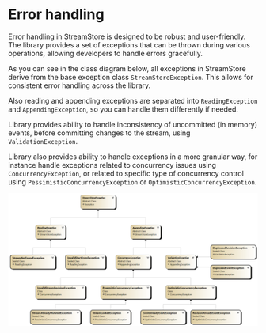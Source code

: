 # Error handling

Error handling in StreamStore is designed to be robust and user-friendly. The library provides a set of exceptions that can be thrown during various operations, allowing developers to handle errors gracefully.

As you can see in the class diagram below, all exceptions in StreamStore derive from the base exception class `StreamStoreException`. This allows for consistent error handling across the library.

Also reading and appending exceptions are separated into `ReadingException` and `AppendingException`, so you can handle them differently if needed.

Library provides ability to handle inconsistency of uncommitted (in memory) events, before committing changes to the stream, using `ValidationException`.

Library also provides ability to handle exceptions in a more granular way, for instance handle exceptions related to concurrency issues using `ConcurrencyException`, or related to specific type of concurrency control using `PessimisticConcurrencyException` or `OptimisticConcurrencyException`.

 ![StreamStore class diagram](diagrams/exceptions.png)
